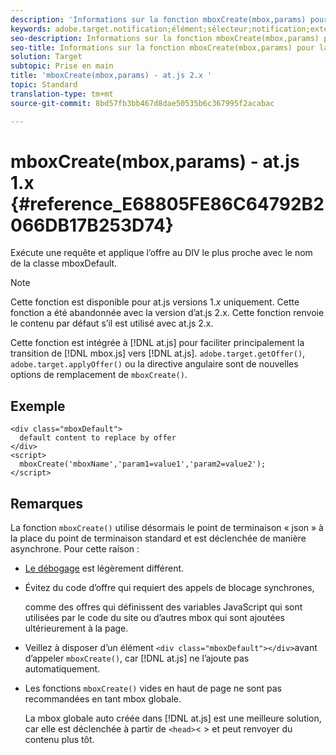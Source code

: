 ```yaml
---
description: 'Informations sur la fonction mboxCreate(mbox,params) pour at.js. '
keywords: adobe.target.notification;élément;sélecteur;notification;extension
seo-description: Informations sur la fonction mboxCreate(mbox,params) pour la bibliothèque JavaScript at.js d’Adobe Target.
seo-title: Informations sur la fonction mboxCreate(mbox,params) pour la bibliothèque JavaScript at.js d’Adobe Target.
solution: Target
subtopic: Prise en main
title: 'mboxCreate(mbox,params) - at.js 2.x '
topic: Standard
translation-type: tm+mt
source-git-commit: 8bd57fb3bb467d8dae50535b6c367995f2acabac

---
```



# mboxCreate(mbox,params) - at.js 1.x {#reference_E68805FE86C64792B2066DB17B253D74}

Exécute une requête et applique l’offre au DIV le plus proche avec le nom de la classe mboxDefault.

>[!NOTE]
>
>Cette fonction est disponible pour at.js versions 1.*x* uniquement. Cette fonction a été abandonnée avec la version d’at.js 2.x. Cette fonction renvoie le contenu par défaut s’il est utilisé avec at.js 2.x.

Cette fonction est intégrée à [!DNL at.js] pour faciliter principalement la transition de [!DNL mbox.js] vers [!DNL at.js]. `adobe.target.getOffer()`, `adobe.target.applyOffer()` ou la directive angulaire sont de nouvelles options de remplacement de `mboxCreate()`.

## Exemple

```
<div class="mboxDefault"> 
  default content to replace by offer 
</div> 
<script> 
  mboxCreate('mboxName','param1=value1','param2=value2'); 
</script>
```

## Remarques

La fonction `mboxCreate()` utilise désormais le point de terminaison « json » à la place du point de terminaison standard et est déclenchée de manière asynchrone. Pour cette raison :

* [Le débogage](../../c-implementing-target/c-implementing-target-for-client-side-web/c-target-debugging-atjs/target-debugging-atjs.md#concept_CAE591DA8C404C22917584ECD4F7494F) est légèrement différent.
* Évitez du code d’offre qui requiert des appels de blocage synchrones,

   comme des offres qui définissent des variables JavaScript qui sont utilisées par le code du site ou d’autres mbox qui sont ajoutées ultérieurement à la page.

* Veillez à disposer d’un élément `<div class="mboxDefault"></div>`avant d’appeler `mboxCreate()`, car [!DNL at.js] ne l’ajoute pas automatiquement.

* Les fonctions `mboxCreate()` vides en haut de page ne sont pas recommandées en tant mbox globale.

   La mbox globale auto créée dans [!DNL at.js] est une meilleure solution, car elle est déclenchée à partir de `<head>`&lt; &gt; et peut renvoyer du contenu plus tôt.